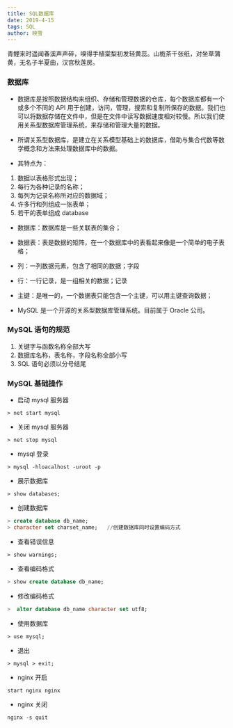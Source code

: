 ```yaml
---
title: SQL数据库
date: 2019-4-15
tags: SQL
author: 映雪
---
```


青鲤来时遥闻春溪声声碎，嗅得手植棠梨初发轻黄蕊。山栀茶千张纸，对坐草蒲黄，无名子半夏曲，汉宫秋莲房。

<!--more-->

### 数据库

- 数据库是按照数据结构来组织、存储和管理数据的仓库，每个数据库都有一个或多个不同的 API 用于创建，访问，管理，搜索和复制所保存的数据。我们也可以将数据存储在文件中，但是在文件中读写数据速度相对较慢。所以我们使用关系型数据库管理系统，来存储和管理大量的数据。

- 所谓关系型数据库，是建立在关系模型基础上的数据库，借助与集合代数等数学概念和方法来处理数据库中的数据。
- 其特点为：

1. 数据以表格形式出现；
2. 每行为各种记录的名称；
3. 每列为记录名称所对应的数据域；
4. 许多行和列组成一张表单；
5. 若干的表单组成 database

- 数据库：数据库是一些关联表的集合；

- 数据表：表是数据的矩阵，在一个数据库中的表看起来像是一个简单的电子表格；

- 列：一列数据元素，包含了相同的数据；字段

- 行：一行记录，是一组相关的数据；记录

- 主键：是唯一的，一个数据表只能包含一个主键，可以用主键查询数据；

- MySQL 是一个开源的关系型数据库管理系统。目前属于 Oracle 公司。

### MySQL 语句的规范

1. 关键字与函数名称全部大写
2. 数据库名称，表名称，字段名称全部小写
3. SQL 语句必须以分号结尾

### MySQL 基础操作

- 启动 mysql 服务器

```
> net start mysql
```

- 关闭 mysql 服务器

```
> net stop mysql
```

- mysql 登录

```
> mysql -hloacalhost -uroot -p
```

- 展示数据库

```
> show databases;
```

- 创建数据库

```sql
> create database db_name;
> character set charset_name;   //创建数据库同时设置编码方式
```

- 查看错误信息

```
> show warnings;
```

- 查看编码格式

```sql
> show create database db_name;
```

- 修改编码格式

```sql
>  alter database db_name character set utf8;
```

- 使用数据库

```
> use mysql;
```

- 退出

```
> mysql > exit;
```

- nginx 开启

```
start nginx nginx
```

- nginx 关闭

```
nginx -s quit
```
